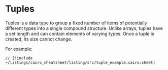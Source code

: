 # Tuples

Tuples is a data type to group a fixed number of items of potentially different types into a single compound structure. Unlike arrays, tuples have a set length and can contain elements of varying types. Once a tuple is created, its size cannot change.

For example:

```cairo
// [!include ~/listings/cairo_cheatsheet/listing/src/tuple_example.cairo:sheet]
```
